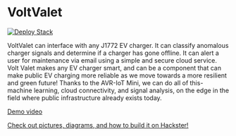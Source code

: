 # VoltValet

[![Deploy Stack](https://d2908q01vomqb2.cloudfront.net/b3f0c7f6bb763af1be91d9e74eabfeb199dc1f1f/2022/06/09/cloudformation-launch-stack.png)](https://console.aws.amazon.com/cloudformation/home?region=us-east-2#/stacks/new?stackName=VoltValet&templateURL=https://voltvalet.s3.us-west-2.amazonaws.com/cloudformation.yml)

VoltValet can interface with any J1772 EV charger. It can classify anomalous charger signals and determine if a charger has gone offline. It can alert a user for maintenance via email using a simple and secure cloud service. Volt Valet makes any EV charger smart, and can be a component that can make public EV charging more reliable as we move towards a more resilient and green future! Thanks to the AVR-IoT Mini, we can do all of this- machine learning, cloud connectivity, and signal analysis, on the edge in the field where public infrastructure already exists today.

[Demo video](https://youtu.be/upY2c5jsaMU)

[Check out pictures, diagrams, and how to build it on Hackster!](https://www.hackster.io/kevin-loeffler/voltvalet-eed1ab)
